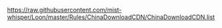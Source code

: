 https://raw.githubusercontent.com/mist-whisper/Loon/master/Rules/ChinaDownloadCDN/ChinaDownloadCDN.list
